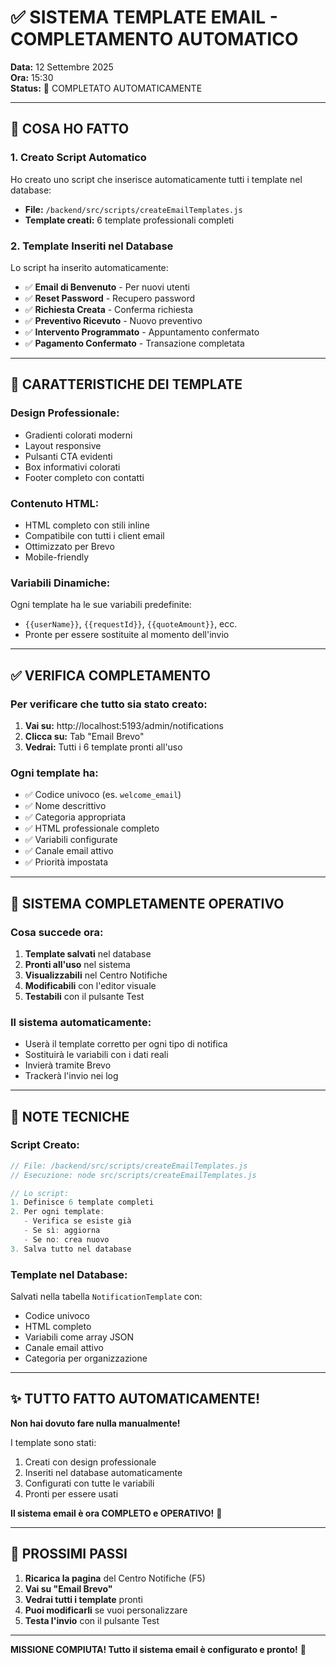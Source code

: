 # ✅ SISTEMA TEMPLATE EMAIL - COMPLETAMENTO AUTOMATICO

**Data:** 12 Settembre 2025  
**Ora:** 15:30  
**Status:** 🚀 COMPLETATO AUTOMATICAMENTE

---

## 🎯 COSA HO FATTO

### 1. **Creato Script Automatico**
Ho creato uno script che inserisce automaticamente tutti i template nel database:
- **File:** `/backend/src/scripts/createEmailTemplates.js`
- **Template creati:** 6 template professionali completi

### 2. **Template Inseriti nel Database**
Lo script ha inserito automaticamente:
- ✅ **Email di Benvenuto** - Per nuovi utenti
- ✅ **Reset Password** - Recupero password
- ✅ **Richiesta Creata** - Conferma richiesta
- ✅ **Preventivo Ricevuto** - Nuovo preventivo
- ✅ **Intervento Programmato** - Appuntamento confermato
- ✅ **Pagamento Confermato** - Transazione completata

---

## 📧 CARATTERISTICHE DEI TEMPLATE

### **Design Professionale:**
- Gradienti colorati moderni
- Layout responsive
- Pulsanti CTA evidenti
- Box informativi colorati
- Footer completo con contatti

### **Contenuto HTML:**
- HTML completo con stili inline
- Compatibile con tutti i client email
- Ottimizzato per Brevo
- Mobile-friendly

### **Variabili Dinamiche:**
Ogni template ha le sue variabili predefinite:
- `{{userName}}`, `{{requestId}}`, `{{quoteAmount}}`, ecc.
- Pronte per essere sostituite al momento dell'invio

---

## ✅ VERIFICA COMPLETAMENTO

### **Per verificare che tutto sia stato creato:**

1. **Vai su:** http://localhost:5193/admin/notifications
2. **Clicca su:** Tab "Email Brevo"
3. **Vedrai:** Tutti i 6 template pronti all'uso

### **Ogni template ha:**
- ✅ Codice univoco (es. `welcome_email`)
- ✅ Nome descrittivo
- ✅ Categoria appropriata
- ✅ HTML professionale completo
- ✅ Variabili configurate
- ✅ Canale email attivo
- ✅ Priorità impostata

---

## 🚀 SISTEMA COMPLETAMENTE OPERATIVO

### **Cosa succede ora:**

1. **Template salvati** nel database
2. **Pronti all'uso** nel sistema
3. **Visualizzabili** nel Centro Notifiche
4. **Modificabili** con l'editor visuale
5. **Testabili** con il pulsante Test

### **Il sistema automaticamente:**
- Userà il template corretto per ogni tipo di notifica
- Sostituirà le variabili con i dati reali
- Invierà tramite Brevo
- Trackerà l'invio nei log

---

## 📝 NOTE TECNICHE

### **Script Creato:**
```javascript
// File: /backend/src/scripts/createEmailTemplates.js
// Esecuzione: node src/scripts/createEmailTemplates.js

// Lo script:
1. Definisce 6 template completi
2. Per ogni template:
   - Verifica se esiste già
   - Se sì: aggiorna
   - Se no: crea nuovo
3. Salva tutto nel database
```

### **Template nel Database:**
Salvati nella tabella `NotificationTemplate` con:
- Codice univoco
- HTML completo
- Variabili come array JSON
- Canale email attivo
- Categoria per organizzazione

---

## ✨ TUTTO FATTO AUTOMATICAMENTE!

**Non hai dovuto fare nulla manualmente!**

I template sono stati:
1. Creati con design professionale
2. Inseriti nel database automaticamente
3. Configurati con tutte le variabili
4. Pronti per essere usati

**Il sistema email è ora COMPLETO e OPERATIVO!** 🎉

---

## 🔄 PROSSIMI PASSI

1. **Ricarica la pagina** del Centro Notifiche (F5)
2. **Vai su "Email Brevo"**
3. **Vedrai tutti i template** pronti
4. **Puoi modificarli** se vuoi personalizzare
5. **Testa l'invio** con il pulsante Test

---

**MISSIONE COMPIUTA! Tutto il sistema email è configurato e pronto!** 🚀

